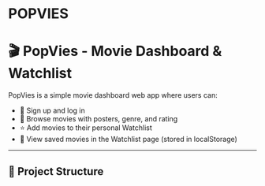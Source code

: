 # POPVIES
# 🎬 PopVies - Movie Dashboard & Watchlist

PopVies is a simple movie dashboard web app where users can:
- 🔑 Sign up and log in
- 🎥 Browse movies with posters, genre, and rating
- ⭐ Add movies to their personal Watchlist
- 📂 View saved movies in the Watchlist page (stored in localStorage)

---

## 📂 Project Structure
